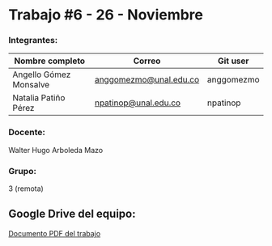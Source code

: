 # Trabajo #6 - 26 - Noviembre

### Integrantes:
|Nombre completo                       |Correo                  |Git user            |
|--------------------------------------|------------------------|--------------------|
|Angello Gómez Monsalve                |anggomezmo@unal.edu.co  | anggomezmo         |
|Natalia Patiño Pérez                  |npatinop@unal.edu.co    | npatinop           |

### Docente:
Walter Hugo Arboleda Mazo

### Grupo:
3 (remota)

## Google Drive del equipo: 


[Documento PDF del trabajo](https://drive.google.com/file/d/1414S2TkC4aKw9cXBfHLvIhbmSXpICPsO/view?usp=share_link)
